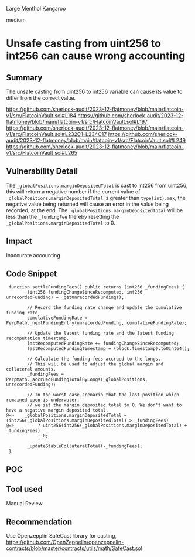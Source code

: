 Large Menthol Kangaroo

medium

# Unsafe casting from uint256 to int256 can cause wrong accounting

## Summary
The unsafe casting from uint256 to int256 variable can cause its value to differ from the correct value. 

https://github.com/sherlock-audit/2023-12-flatmoney/blob/main/flatcoin-v1/src/FlatcoinVault.sol#L184
https://github.com/sherlock-audit/2023-12-flatmoney/blob/main/flatcoin-v1/src/FlatcoinVault.sol#L197
https://github.com/sherlock-audit/2023-12-flatmoney/blob/main/flatcoin-v1/src/FlatcoinVault.sol#L232C1-L234C17
https://github.com/sherlock-audit/2023-12-flatmoney/blob/main/flatcoin-v1/src/FlatcoinVault.sol#L249
https://github.com/sherlock-audit/2023-12-flatmoney/blob/main/flatcoin-v1/src/FlatcoinVault.sol#L265

## Vulnerability Detail
The `_globalPositions.marginDepositedTotal` is cast to int256 from uint256, this will return a negative number if the current value of  `_globalPositions.marginDepositedTotal` is greater than `type(int).max`, the negative value being returned will cause an error in the value being recorded, at the end. The `_globalPositions.marginDepositedTotal` will be less than the `_fundingFee` thereby resetting the `_globalPositions.marginDepositedTotal` to 0.

## Impact
Inaccurate accounting

## Code Snippet
```solidity
 function settleFundingFees() public returns (int256 _fundingFees) {
        (int256 fundingChangeSinceRecomputed, int256 unrecordedFunding) = _getUnrecordedFunding();

        // Record the funding rate change and update the cumulative funding rate.
        cumulativeFundingRate = PerpMath._nextFundingEntry(unrecordedFunding, cumulativeFundingRate);

        // Update the latest funding rate and the latest funding recomputation timestamp.
        lastRecomputedFundingRate += fundingChangeSinceRecomputed;
        lastRecomputedFundingTimestamp = (block.timestamp).toUint64();

        // Calculate the funding fees accrued to the longs.
        // This will be used to adjust the global margin and collateral amounts.
        _fundingFees = PerpMath._accruedFundingTotalByLongs(_globalPositions, unrecordedFunding);

        // In the worst case scenario that the last position which remained open is underwater,
        // we set the margin deposited total to 0. We don't want to have a negative margin deposited total.
@=>    _globalPositions.marginDepositedTotal = (int256(_globalPositions.marginDepositedTotal) > _fundingFees)
@=>         ? uint256(int256(_globalPositions.marginDepositedTotal) + _fundingFees)
            : 0;

        _updateStableCollateralTotal(-_fundingFees);
 }
```

## POC

## Tool used

Manual Review

## Recommendation

Use Openzepplin SafeCast library for casting, https://github.com/OpenZeppelin/openzeppelin-contracts/blob/master/contracts/utils/math/SafeCast.sol 
